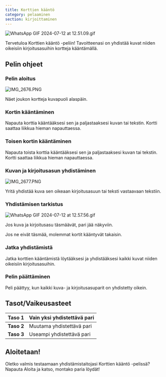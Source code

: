 ```yaml
---
title: Korttien kääntö
category: pelaaminen
section: kirjoittaminen
---
```

![WhatsApp GIF 2024-07-12 at 12.51.09.gif](https://help.studycat.com/hc/article_attachments/34968069193497)


Tervetuloa Korttien kääntö -peliin! Tavoitteenasi on yhdistää kuvat niiden oikeisiin kirjoitusasuihin kortteja kääntämällä.


## Pelin ohjeet


### Pelin aloitus


![IMG_2676.PNG](https://help.studycat.com/hc/article_attachments/34822508065177)


Näet joukon kortteja kuvapuoli alaspäin.


### Kortin kääntäminen


Napauta korttia kääntääksesi sen ja paljastaaksesi kuvan tai tekstin. Kortti saattaa liikkua hieman napauttaessa.


### Toisen kortin kääntäminen


Napauta toista korttia kääntääksesi sen ja paljastaaksesi kuvan tai tekstin. Kortti saattaa liikkua hieman napauttaessa.


### Kuvan ja kirjoitusasun yhdistäminen


![IMG_2677.PNG](https://help.studycat.com/hc/article_attachments/34822508072729)


Yritä yhdistää kuva sen oikeaan kirjoitusasuun tai teksti vastaavaan tekstiin.


### Yhdistämisen tarkistus


![WhatsApp GIF 2024-07-12 at 12.57.56.gif](https://help.studycat.com/hc/article_attachments/34968069197081)


Jos kuva ja kirjoitusasu täsmäävät, pari jää näkyviin.


Jos ne eivät täsmää, molemmat kortit kääntyvät takaisin.


### Jatka yhdistämistä


Jatka korttien kääntämistä löytääksesi ja yhdistääksesi kaikki kuvat niiden oikeisiin kirjoitusasuihin.


### Pelin päättäminen


Peli päättyy, kun kaikki kuva- ja kirjoitusasuparit on yhdistetty oikein.


## Tasot/Vaikeusasteet


| **Taso 1** | Vain yksi yhdistettävä pari |
| --- | --- |
| **Taso 2** | Muutama yhdistettävä pari |
| **Taso 3** | Useampi yhdistettävä pari |


## Aloitetaan!


Oletko valmis testaamaan yhdistämistaitojasi Korttien kääntö -pelissä? Napauta Aloita ja katso, montako paria löydät!